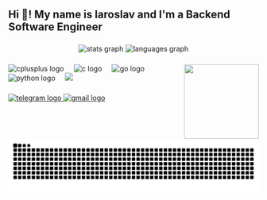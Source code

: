 <h2 align="left">Hi 👋! My name is Iaroslav and I'm a Backend Software Engineer</h2>

###

<div align="center">
  <img src="https://github-readme-stats.vercel.app/api?username=iaroslavaristov&hide_title=false&hide_rank=false&show_icons=true&include_all_commits=true&count_private=true&disable_animations=false&theme=dracula&locale=en&hide_border=false" height="150" alt="stats graph"  /> 
  <img src="https://github-readme-stats.vercel.app/api/top-langs?username=iaroslavaristov&locale=en&hide_title=false&layout=compact&card_width=320&langs_count=5&theme=dracula&hide_border=false" height="150" alt="languages graph"  />
</div>

###

<img align="right" width="150" height="150" src="https://media1.giphy.com/media/v1.Y2lkPTc5MGI3NjExMWhneGd0eGN1M3Jia3VsY2U4YmUzOG9zdWdlb2g2Mm5kNGZlYjM3cyZlcD12MV9pbnRlcm5hbF9naWZfYnlfaWQmY3Q9Zw/USV0ym3bVWQJJmNu3N/giphy.gif"  />

###

<div align="left">
  <img src="https://cdn.jsdelivr.net/gh/devicons/devicon/icons/cplusplus/cplusplus-original.svg" height="30" alt="cplusplus logo"  />
  <img width="12" />
  <img src="https://cdn.jsdelivr.net/gh/devicons/devicon@latest/icons/c/c-original.svg" height="30" alt="c logo" />
  <img width="12" />
  <img src="https://cdn.jsdelivr.net/gh/devicons/devicon/icons/go/go-original-wordmark.svg" height="30" alt="go logo"  />
  <img width="12" />
  <img src="https://cdn.jsdelivr.net/gh/devicons/devicon/icons/python/python-original.svg" height="30" alt="python logo"  />
  <img width="12" />
  <img src="https://cdn.jsdelivr.net/gh/devicons/devicon@latest/icons/jetbrains/jetbrains-original.svg" />
  <img width="12" />
</div>

###

<div align="left">
  <a href="https://t.me/iaroslavaristov" target="_blank">
    <img src="https://img.shields.io/static/v1?message=Telegram&logo=telegram&label=&color=2CA5E0&logoColor=white&labelColor=&style=for-the-badge" height="35" alt="telegram logo"  />
  </a>
  <a href="mailto:iaroslavaristov@gmail.com" target="_blank">
    <img src="https://img.shields.io/static/v1?message=Gmail&logo=gmail&label=&color=D14836&logoColor=white&labelColor=&style=for-the-badge" height="35" alt="gmail logo"  />
  </a>
</div>

###

<br clear="both">

<img src="https://raw.githubusercontent.com/HoodrichKnight/HoodrichKnight/output/snake.svg" alt="Snake animation" />

###

